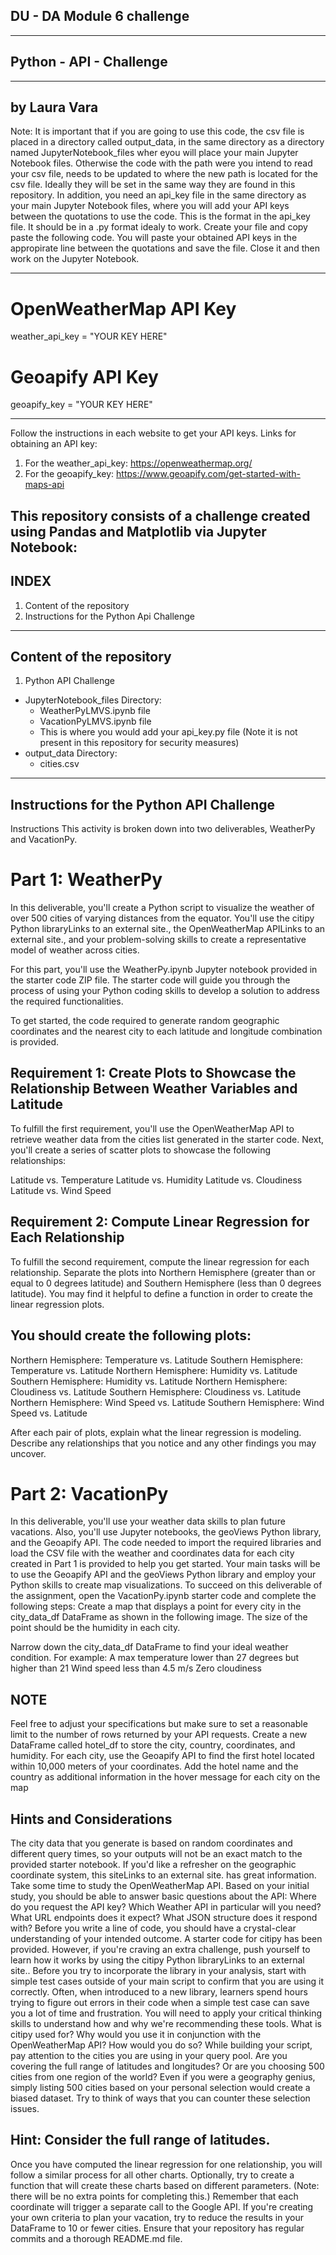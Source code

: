 DU - DA Module 6 challenge
--------------------------------
--------------------------------
Python - API - Challenge
--------------------------------
--------------------------------
by Laura Vara
--------------------------------

Note: It is important that if you are going to use this code, the csv file
is placed in a directory called output_data, in the same directory as a directory named JupyterNotebook_files
wher eyou will place your main Jupyter Notebook files. Otherwise the code with the path were you intend to read 
your csv file, needs to be updated to where the new path is located for the
csv file. Ideally they will be set in the same way they are found in this repository.
In addition, you need an api_key file in the same directory as your main Jupyter Notebook files, where you will 
add your API keys between the quotations to use the code.
This is the format in the api_key file. It should be in a .py format idealy to work.
Create your file and copy paste the following code. You will paste your obtained API keys in the appropirate line between the quotations
and save the file. Close it and then work on the Jupyter Notebook. 

--------------------------------------

# OpenWeatherMap API Key
weather_api_key = "YOUR KEY HERE"

# Geoapify API Key
geoapify_key = "YOUR KEY HERE"

----------------------------------------

Follow the instructions in each website to get your API keys.
Links for obtaining an API key:
1. For the weather_api_key: https://openweathermap.org/
2. For the geoapify_key: https://www.geoapify.com/get-started-with-maps-api

This repository consists of a challenge created using Pandas and Matplotlib via Jupyter Notebook:
---------------------------------
INDEX
---------------------------------
1. Content of the repository
2. Instructions for the Python Api Challenge

---------------------------------
Content of the repository
---------------------------------
1. Python API Challenge
- JupyterNotebook_files Directory:
    - WeatherPyLMVS.ipynb file
    - VacationPyLMVS.ipynb file
    - This is where you would add your api_key.py file
      (Note it is not present in this repository for security measures)
- output_data Directory:
    - cities.csv

----------------------------------
Instructions for the Python API Challenge
----------------------------------

Instructions
This activity is broken down into two deliverables, WeatherPy and VacationPy.

# Part 1: WeatherPy
In this deliverable, you'll create a Python script to visualize the weather of over 500 cities of varying distances from the equator. You'll use the citipy Python libraryLinks to an external site., the OpenWeatherMap APILinks to an external site., and your problem-solving skills to create a representative model of weather across cities.

For this part, you'll use the WeatherPy.ipynb Jupyter notebook provided in the starter code ZIP file. The starter code will guide you through the process of using your Python coding skills to develop a solution to address the required functionalities.

To get started, the code required to generate random geographic coordinates and the nearest city to each latitude and longitude combination is provided.

## Requirement 1: Create Plots to Showcase the Relationship Between Weather Variables and Latitude
To fulfill the first requirement, you'll use the OpenWeatherMap API to retrieve weather data from the cities list generated in the starter code. Next, you'll create a series of scatter plots to showcase the following relationships:

Latitude vs. Temperature
Latitude vs. Humidity
Latitude vs. Cloudiness
Latitude vs. Wind Speed

## Requirement 2: Compute Linear Regression for Each Relationship
To fulfill the second requirement, compute the linear regression for each relationship. Separate the plots into Northern Hemisphere (greater than or equal to 0 degrees latitude) and Southern Hemisphere (less than 0 degrees latitude). You may find it helpful to define a function in order to create the linear regression plots.

## You should create the following plots:
Northern Hemisphere: Temperature vs. Latitude
Southern Hemisphere: Temperature vs. Latitude
Northern Hemisphere: Humidity vs. Latitude
Southern Hemisphere: Humidity vs. Latitude
Northern Hemisphere: Cloudiness vs. Latitude
Southern Hemisphere: Cloudiness vs. Latitude
Northern Hemisphere: Wind Speed vs. Latitude
Southern Hemisphere: Wind Speed vs. Latitude

After each pair of plots, explain what the linear regression is modeling. Describe any relationships that you notice and any other findings you may uncover.

# Part 2: VacationPy
In this deliverable, you'll use your weather data skills to plan future vacations. Also, you'll use Jupyter notebooks, the geoViews Python library, and the Geoapify API.
The code needed to import the required libraries and load the CSV file with the weather and coordinates data for each city created in Part 1 is provided to help you get started.
Your main tasks will be to use the Geoapify API and the geoViews Python library and employ your Python skills to create map visualizations.
To succeed on this deliverable of the assignment, open the VacationPy.ipynb starter code and complete the following steps:
Create a map that displays a point for every city in the city_data_df DataFrame as shown in the following image. The size of the point should be the humidity in each city.

Narrow down the city_data_df DataFrame to find your ideal weather condition. For example:
A max temperature lower than 27 degrees but higher than 21
Wind speed less than 4.5 m/s
Zero cloudiness

## NOTE
Feel free to adjust your specifications but make sure to set a reasonable limit to the number of rows returned by your API requests.
Create a new DataFrame called hotel_df to store the city, country, coordinates, and humidity.
For each city, use the Geoapify API to find the first hotel located within 10,000 meters of your coordinates.
Add the hotel name and the country as additional information in the hover message for each city on the map

## Hints and Considerations
The city data that you generate is based on random coordinates and different query times, so your outputs will not be an exact match to the provided starter notebook.
If you'd like a refresher on the geographic coordinate system, this siteLinks to an external site. has great information.
Take some time to study the OpenWeatherMap API. Based on your initial study, you should be able to answer basic questions about the API: Where do you request the API key? Which Weather API in particular will you need? What URL endpoints does it expect? What JSON structure does it respond with? Before you write a line of code, you should have a crystal-clear understanding of your intended outcome.
A starter code for citipy has been provided. However, if you're craving an extra challenge, push yourself to learn how it works by using the citipy Python libraryLinks to an external site.. Before you try to incorporate the library in your analysis, start with simple test cases outside of your main script to confirm that you are using it correctly. Often, when introduced to a new library, learners spend hours trying to figure out errors in their code when a simple test case can save you a lot of time and frustration.
You will need to apply your critical thinking skills to understand how and why we're recommending these tools. What is citipy used for? Why would you use it in conjunction with the OpenWeatherMap API? How would you do so?
While building your script, pay attention to the cities you are using in your query pool. Are you covering the full range of latitudes and longitudes? Or are you choosing 500 cities from one region of the world? Even if you were a geography genius, simply listing 500 cities based on your personal selection would create a biased dataset. Try to think of ways that you can counter these selection issues.

## Hint: Consider the full range of latitudes.
Once you have computed the linear regression for one relationship, you will follow a similar process for all other charts. Optionally, try to create a function that will create these charts based on different parameters. (Note: there will be no extra points for completing this.)
Remember that each coordinate will trigger a separate call to the Google API. If you're creating your own criteria to plan your vacation, try to reduce the results in your DataFrame to 10 or fewer cities.
Ensure that your repository has regular commits and a thorough README.md file.
